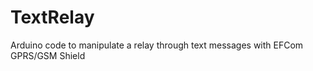 TextRelay
=========

Arduino code to manipulate a relay through text messages with EFCom GPRS/GSM Shield
